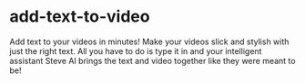 # add-text-to-video
Add text to your videos in minutes! Make your videos slick and stylish with just the right text. All you have to do is type it in and your intelligent assistant Steve AI brings the text and video together like they were meant to be!
